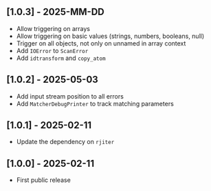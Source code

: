 ## [1.0.3] - 2025-MM-DD

- Allow triggering on arrays
- Allow triggering on basic values (strings, numbers, booleans, null)
- Trigger on all objects, not only on unnamed in array context
- Add `IOError` to `ScanError`
- Add `idtransform` and `copy_atom`


## [1.0.2] - 2025-05-03

- Add input stream position to all errors
- Add `MatcherDebugPrinter` to track matching parameters


## [1.0.1] - 2025-02-11

- Update the dependency on `rjiter`


## [1.0.0] - 2025-02-11

- First public release
